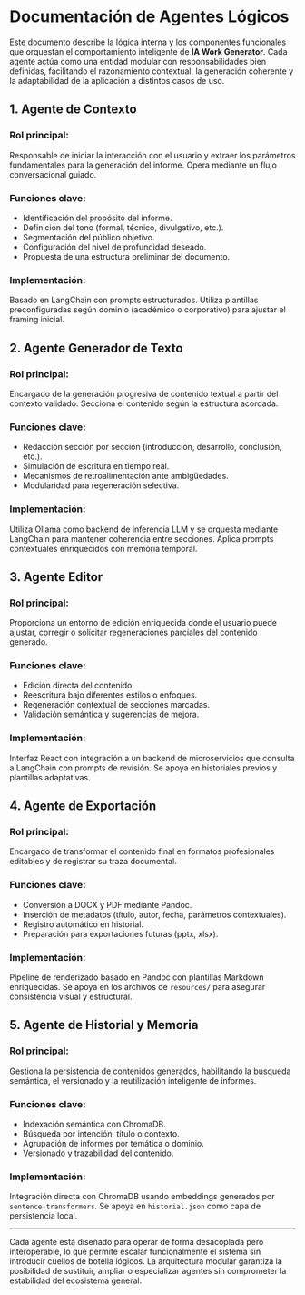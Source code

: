 # Documentación de Agentes Lógicos

Este documento describe la lógica interna y los componentes funcionales que orquestan el comportamiento inteligente de **IA Work Generator**. Cada agente actúa como una entidad modular con responsabilidades bien definidas, facilitando el razonamiento contextual, la generación coherente y la adaptabilidad de la aplicación a distintos casos de uso.

## 1. Agente de Contexto

### Rol principal:

Responsable de iniciar la interacción con el usuario y extraer los parámetros fundamentales para la generación del informe. Opera mediante un flujo conversacional guiado.

### Funciones clave:

* Identificación del propósito del informe.
* Definición del tono (formal, técnico, divulgativo, etc.).
* Segmentación del público objetivo.
* Configuración del nivel de profundidad deseado.
* Propuesta de una estructura preliminar del documento.

### Implementación:

Basado en LangChain con prompts estructurados. Utiliza plantillas preconfiguradas según dominio (académico o corporativo) para ajustar el framing inicial.

## 2. Agente Generador de Texto

### Rol principal:

Encargado de la generación progresiva de contenido textual a partir del contexto validado. Secciona el contenido según la estructura acordada.

### Funciones clave:

* Redacción sección por sección (introducción, desarrollo, conclusión, etc.).
* Simulación de escritura en tiempo real.
* Mecanismos de retroalimentación ante ambigüedades.
* Modularidad para regeneración selectiva.

### Implementación:

Utiliza Ollama como backend de inferencia LLM y se orquesta mediante LangChain para mantener coherencia entre secciones. Aplica prompts contextuales enriquecidos con memoria temporal.

## 3. Agente Editor

### Rol principal:

Proporciona un entorno de edición enriquecida donde el usuario puede ajustar, corregir o solicitar regeneraciones parciales del contenido generado.

### Funciones clave:

* Edición directa del contenido.
* Reescritura bajo diferentes estilos o enfoques.
* Regeneración contextual de secciones marcadas.
* Validación semántica y sugerencias de mejora.

### Implementación:

Interfaz React con integración a un backend de microservicios que consulta a LangChain con prompts de revisión. Se apoya en historiales previos y plantillas adaptativas.

## 4. Agente de Exportación

### Rol principal:

Encargado de transformar el contenido final en formatos profesionales editables y de registrar su traza documental.

### Funciones clave:

* Conversión a DOCX y PDF mediante Pandoc.
* Inserción de metadatos (título, autor, fecha, parámetros contextuales).
* Registro automático en historial.
* Preparación para exportaciones futuras (pptx, xlsx).

### Implementación:

Pipeline de renderizado basado en Pandoc con plantillas Markdown enriquecidas. Se apoya en los archivos de `resources/` para asegurar consistencia visual y estructural.

## 5. Agente de Historial y Memoria

### Rol principal:

Gestiona la persistencia de contenidos generados, habilitando la búsqueda semántica, el versionado y la reutilización inteligente de informes.

### Funciones clave:

* Indexación semántica con ChromaDB.
* Búsqueda por intención, título o contexto.
* Agrupación de informes por temática o dominio.
* Versionado y trazabilidad del contenido.

### Implementación:

Integración directa con ChromaDB usando embeddings generados por `sentence-transformers`. Se apoya en `historial.json` como capa de persistencia local.

---

Cada agente está diseñado para operar de forma desacoplada pero interoperable, lo que permite escalar funcionalmente el sistema sin introducir cuellos de botella lógicos. La arquitectura modular garantiza la posibilidad de sustituir, ampliar o especializar agentes sin comprometer la estabilidad del ecosistema general.
